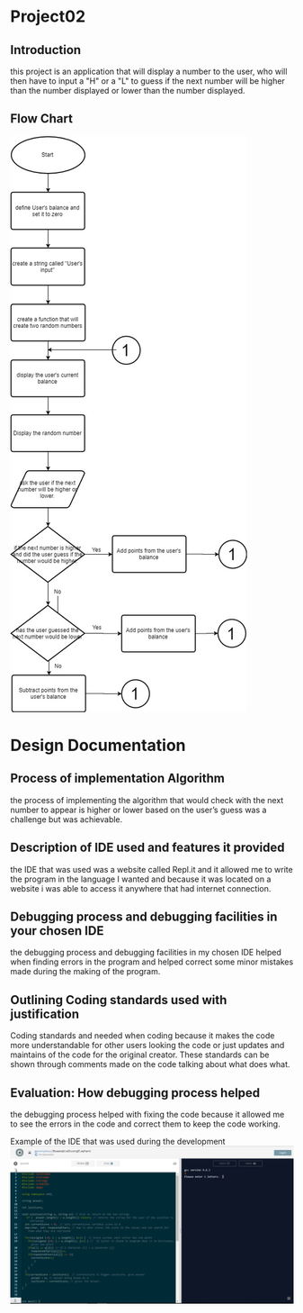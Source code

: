 # Project02
## Introduction
this project is an application that will display a number to the user, who will then have to input a "H" or a "L" to guess if the next number will be higher than the number displayed or lower than the number displayed.

## Flow Chart
![trace-ball-flow-chart](https://raw.githubusercontent.com/HORNETJOE/Project02/master/project2%20flowchart.jpg)

# Design Documentation
## Process of implementation Algorithm
the process of implementing the algorithm that would check with the next number to appear is higher or lower based on the user’s guess was a challenge but was achievable.
## Description of IDE used and features it provided
the IDE that was used was a website called Repl.it and it allowed me to write the program in the language I wanted and because it was located on a website i was able to access it anywhere that had internet connection.
## Debugging process and debugging facilities in your chosen IDE
the debugging process and debugging facilities in my chosen IDE helped when finding errors in the program and helped correct some minor mistakes made during the making of the program.
## Outlining Coding standards used with justification
Coding standards and needed when coding because it makes the code more understandable for other users looking the code or just updates and maintains of the code for the original creator. These standards can be shown through comments made on the code talking about what does what.
## Evaluation: How debugging process helped
the debugging process helped with fixing the code because it allowed me to see the errors in the code and correct them to keep the code working.

Example of the IDE that was used during the development
![Repl-IT](https://github.com/HORNETJOE/Project-3/blob/master/repl-it.PNG)
